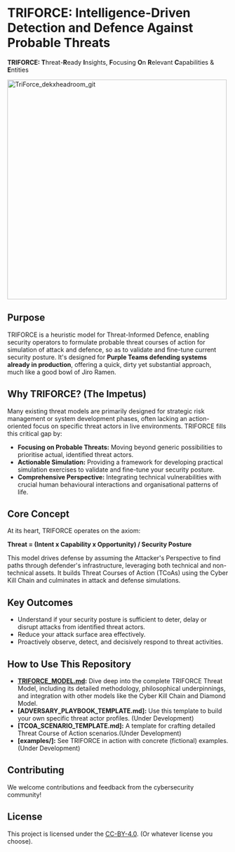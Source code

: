 # TRIFORCE: Intelligence-Driven Detection and Defence Against Probable Threats

**TRIFORCE: T**hreat-**R**eady **I**nsights, **F**ocusing **O**n **R**elevant **C**apabilities & **E**ntities

<img width="500" height="500" alt="TriForce_dekxheadroom_git" src="https://github.com/user-attachments/assets/6ff1f3c4-ee75-45d3-8b38-e04267dc2908" />


## Purpose

TRIFORCE is a heuristic model for Threat-Informed Defence, enabling security operators to formulate probable threat courses of action for simulation of attack and defence, so as to validate and fine-tune current security posture. It's designed for **Purple Teams defending systems already in production**, offering a quick, dirty yet substantial approach, much like a good bowl of Jiro Ramen.

## Why TRIFORCE? (The Impetus)

Many existing threat models are primarily designed for strategic risk management or system development phases, often lacking an action-oriented focus on specific threat actors in live environments. TRIFORCE fills this critical gap by:

* **Focusing on Probable Threats:** Moving beyond generic possibilities to prioritise actual, identified threat actors.
* **Actionable Simulation:** Providing a framework for developing practical simulation exercises to validate and fine-tune your security posture.
* **Comprehensive Perspective:** Integrating technical vulnerabilities with crucial human behavioural interactions and organisational patterns of life.

## Core Concept

At its heart, TRIFORCE operates on the axiom:

**Threat = (Intent x Capability x Opportunity) / Security Posture**

This model drives defense by assuming the Attacker's Perspective to find paths through defender's infrastructure, leveraging both technical and non-technical assets. It builds Threat Courses of Action (TCoAs) using the Cyber Kill Chain and culminates in attack and defense simulations.

## Key Outcomes

* Understand if your security posture is sufficient to deter, delay or disrupt attacks from identified threat actors.
* Reduce your attack surface area effectively.
* Proactively observe, detect, and decisively respond to threat activities.

## How to Use This Repository

* **[TRIFORCE_MODEL.md](TRIFORCE_MODEL.md):** Dive deep into the complete TRIFORCE Threat Model, including its detailed methodology, philosophical underpinnings, and integration with other models like the Cyber Kill Chain and Diamond Model.
* **[ADVERSARY_PLAYBOOK_TEMPLATE.md]:** Use this template to build your own specific threat actor profiles. (Under Development)
* **[TCOA_SCENARIO_TEMPLATE.md]:** A template for crafting detailed Threat Course of Action scenarios.(Under Development)
* **[examples/]:** See TRIFORCE in action with concrete (fictional) examples.(Under Development)

## Contributing

We welcome contributions and feedback from the cybersecurity community!

## License

This project is licensed under the [CC-BY-4.0](LICENSE). (Or whatever license you choose).
